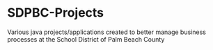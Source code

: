 # SDPBC-Projects
Various java projects/applications created to better manage business processes at the School District of Palm Beach County

